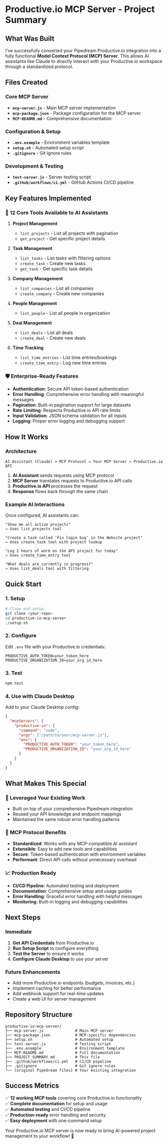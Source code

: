 # Productive.io MCP Server - Project Summary

## What Was Built

I've successfully converted your Pipedream Productive.io integration into a fully functional **Model Context Protocol (MCP) Server**. This allows AI assistants like Claude to directly interact with your Productive.io workspace through a standardized protocol.

## Files Created

### Core MCP Server
- **`mcp-server.js`** - Main MCP server implementation
- **`mcp-package.json`** - Package configuration for the MCP server
- **`MCP-README.md`** - Comprehensive documentation

### Configuration & Setup
- **`.env.example`** - Environment variables template
- **`setup.sh`** - Automated setup script
- **`.gitignore`** - Git ignore rules

### Development & Testing
- **`test-server.js`** - Server testing script
- **`.github/workflows/ci.yml`** - GitHub Actions CI/CD pipeline

## Key Features Implemented

### 🔧 **12 Core Tools Available to AI Assistants**

1. **Project Management**
   - `list_projects` - List all projects with pagination
   - `get_project` - Get specific project details

2. **Task Management**
   - `list_tasks` - List tasks with filtering options
   - `create_task` - Create new tasks
   - `get_task` - Get specific task details

3. **Company Management**
   - `list_companies` - List all companies
   - `create_company` - Create new companies

4. **People Management**
   - `list_people` - List all people in organization

5. **Deal Management**
   - `list_deals` - List all deals
   - `create_deal` - Create new deals

6. **Time Tracking**
   - `list_time_entries` - List time entries/bookings
   - `create_time_entry` - Log new time entries

### 🛡️ **Enterprise-Ready Features**

- **Authentication**: Secure API token-based authentication
- **Error Handling**: Comprehensive error handling with meaningful messages
- **Pagination**: Built-in pagination support for large datasets
- **Rate Limiting**: Respects Productive.io API rate limits
- **Input Validation**: JSON schema validation for all inputs
- **Logging**: Proper error logging and debugging support

## How It Works

### Architecture
```
AI Assistant (Claude) ↔ MCP Protocol ↔ Your MCP Server ↔ Productive.io API
```

1. **AI Assistant** sends requests using MCP protocol
2. **MCP Server** translates requests to Productive.io API calls
3. **Productive.io API** processes the request
4. **Response** flows back through the same chain

### Example AI Interactions

Once configured, AI assistants can:

```
"Show me all active projects"
→ Uses list_projects tool

"Create a task called 'Fix login bug' in the Website project"
→ Uses create_task tool with project lookup

"Log 2 hours of work on the API project for today"
→ Uses create_time_entry tool

"What deals are currently in progress?"
→ Uses list_deals tool with filtering
```

## Quick Start

### 1. Setup
```bash
# Clone and setup
git clone <your-repo>
cd productive-io-mcp-server
./setup.sh
```

### 2. Configure
Edit `.env` file with your Productive.io credentials:
```env
PRODUCTIVE_AUTH_TOKEN=your_token_here
PRODUCTIVE_ORGANIZATION_ID=your_org_id_here
```

### 3. Test
```bash
npm test
```

### 4. Use with Claude Desktop
Add to your Claude Desktop config:
```json
{
  "mcpServers": {
    "productive-io": {
      "command": "node",
      "args": ["/path/to/your/mcp-server.js"],
      "env": {
        "PRODUCTIVE_AUTH_TOKEN": "your_token_here",
        "PRODUCTIVE_ORGANIZATION_ID": "your_org_id_here"
      }
    }
  }
}
```

## What Makes This Special

### 🚀 **Leveraged Your Existing Work**
- Built on top of your comprehensive Pipedream integration
- Reused your API knowledge and endpoint mappings
- Maintained the same robust error handling patterns

### 🔄 **MCP Protocol Benefits**
- **Standardized**: Works with any MCP-compatible AI assistant
- **Extensible**: Easy to add new tools and capabilities
- **Secure**: Token-based authentication with environment variables
- **Performant**: Direct API calls without unnecessary overhead

### 📈 **Production Ready**
- **CI/CD Pipeline**: Automated testing and deployment
- **Documentation**: Comprehensive setup and usage guides
- **Error Handling**: Graceful error handling with helpful messages
- **Monitoring**: Built-in logging and debugging capabilities

## Next Steps

### Immediate
1. **Get API Credentials** from Productive.io
2. **Run Setup Script** to configure everything
3. **Test the Server** to ensure it works
4. **Configure Claude Desktop** to use your server

### Future Enhancements
- Add more Productive.io endpoints (budgets, invoices, etc.)
- Implement caching for better performance
- Add webhook support for real-time updates
- Create a web UI for server management

## Repository Structure

```
productive-io-mcp-server/
├── mcp-server.js              # Main MCP server
├── mcp-package.json           # MCP-specific dependencies
├── setup.sh                   # Automated setup
├── test-server.js             # Testing script
├── .env.example               # Environment template
├── MCP-README.md              # Full documentation
├── PROJECT_SUMMARY.md         # This file
├── .github/workflows/ci.yml   # CI/CD pipeline
├── .gitignore                 # Git ignore rules
└── [original Pipedream files] # Your existing integration
```

## Success Metrics

✅ **12 working MCP tools** covering core Productive.io functionality  
✅ **Complete documentation** for setup and usage  
✅ **Automated testing** and CI/CD pipeline  
✅ **Production-ready** error handling and security  
✅ **Easy deployment** with one-command setup  

Your Productive.io MCP server is now ready to bring AI-powered project management to your workflow! 🎉
